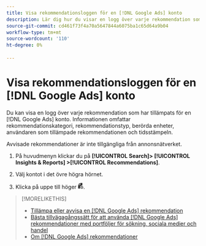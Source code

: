 ```yaml
---
title: Visa rekommendationsloggen för en [!DNL Google Ads] konto
description: Lär dig hur du visar en logg över varje rekommendation som har tillämpats på en [!DNL Google Ads] konto.
source-git-commit: cd461f73f4a70a5647844a6075ba1c65d64a9b04
workflow-type: tm+mt
source-wordcount: '110'
ht-degree: 0%

---
```


# Visa rekommendationsloggen för en [!DNL Google Ads] konto

Du kan visa en logg över varje rekommendation som har tillämpats för en [!DNL Google Ads] konto. Informationen omfattar rekommendationskategori, rekommendationstyp, berörda enheter, användaren som tillämpade rekommendationen och tidsstämpeln.

Avvisade rekommendationer är inte tillgängliga från annonsnätverket.

1. På huvudmenyn klickar du på **[!UICONTROL Search]> [!UICONTROL Insights & Reports] >[!UICONTROL Recommendations]**.

1. Välj kontot i det övre högra hörnet.

1. Klicka på uppe till höger ![Rekommendationsloggar](/help/search-social-commerce/assets/recommendations-log-view.png "Rekommendationsloggar").

>[!MORELIKETHIS]
>
>* [Tillämpa eller avvisa en [!DNL Google Ads] rekommendation](google-recommendation-apply-dismiss.md)
>* [Bästa tillvägagångssätt för att använda [!DNL Google Ads] rekommendationer med portföljer för sökning, sociala medier och handel](google-recommendation-best-practices.md)
>* [Om [!DNL Google Ads] rekommendationer](google-recommendation-support.md)

